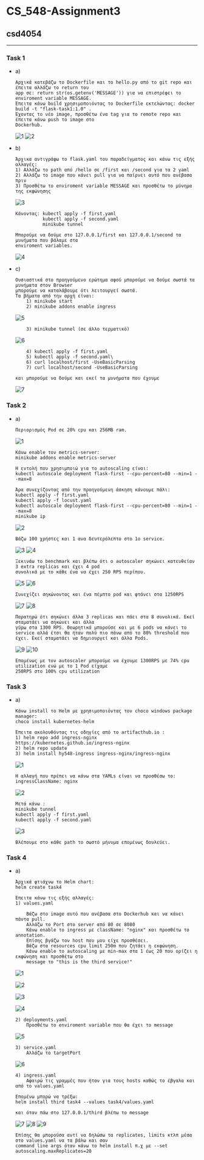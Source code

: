 # CS_548-Assignment3
## csd4054

---

### Task 1
  * a)
		
		Αρχικά κατεβάζω το Dockerfile και το hello.py από το git repo και έπειτα αλλάζω το return του
        app σε: return str(os.getenv('MESSAGE')) για να επιστρέφει το enviroment variable MESSAGE.
        Έπειτα κάνω build χρησιμοποιόντας το Dockerfile εκτελώντας: docker build -t "flask-task1:1.0" .
        Έχοντας το νέο image, προσθέτω ένα tag για το remote repo και έπειτα κάνω push το image στο
        Dockerhub.
			
	![1](task1/screenshots/1.JPG)
    ![2](task1/screenshots/2.JPG)

  * b)
	
		Άρχικα αντιγράφω το flask.yaml του παραδείγματος και κάνω τις εξής αλλαγές:
        1) Αλλάζω το path από /hello σε /first και /second για τα 2 yaml
        2) Αλλάζω το image που κάνει pull για να παίρνει αυτό που ανέβασα πριν
        3) Προσθέτω το enviroment variable MESSAGE και προσθέτω το μύνημα της εκφώνησης

	![3](task1/screenshots/3.JPG)

        Κάνοντας: kubectl apply -f first.yaml
                  kubectl apply -f second.yaml
                  minikube tunnel
        
        Μπορούμε να δούμε στο 127.0.0.1/first και 127.0.0.1/second τα μυνήματα που βάλαμε στα
        enviroment variables.
		
    ![4](task1/screenshots/4.JPG)

  * c)
	
		Ουσιαστικά στο προηγούμενο ερώτημα αφού μπορούμε να δούμε σωστά τα μυνήματα στον Browser
        μπορούμε να καταλάβουμε ότι λειτουργεί σωστά.
        Τα βήματα από την αρχή είναι:
            1) minikube start
            2) minikube addons enable ingress

    ![5](task1/screenshots/5.JPG)

            3) minikube tunnel (σε άλλο τερματικό)

    ![6](task1/screenshots/6.JPG)

            4) kubectl apply -f first.yaml
            5) kubectl apply -f second.yaml\
            6) curl localhost/first -UseBasicParsing
            7) curl localhost/second -UseBasicParsing

        και μπορούμε να δούμε και εκεί τα μυνήματα που έχουμε

    ![7](task1/screenshots/7.JPG)
			

### Task 2
  * a)

		Περιορισμός Pod σε 20% cpu και 256MB ram.
	
	![1](task2/screenshots/1.JPG)

		Κάνω enable τον metrics-server:
		minikube addons enable metrics-server

		Η εντολή που χρησιμποιώ για το autoscaling είναι: 
		kubectl autoscale deployment flask-first --cpu-percent=80 --min=1 --max=8

		Άρα συνεχίζοντας από την προηγούμενη άσκηση κάνουμε πάλι:
		kubectl apply -f first.yaml
		kubectl apply -f locust.yaml
		kubectl autoscale deployment flask-first --cpu-percent=80 --min=1 --max=8
		minikube ip

	![2](task2/screenshots/2.JPG)

		Βάζω 100 χρήστες και 1 ανα δευτερόλεπτο στο 1ο service.
	
	![3](task2/screenshots/3.JPG)
	![4](task2/screenshots/4.JPG)

		Ξεκινάω το benchmark και βλέπω ότι ο autoscaler σηκώνει κατευθείαν 3 extra replicas και έχει 4 pod
		συνολικά με το κάθε ένα να έχει 250 RPS περίπου.

	![5](task2/screenshots/5.JPG)
	![6](task2/screenshots/6.JPG)

		Συνεχίζει σηκώνοντας και ένα πέμπτο pod και φτάνει στα 1250RPS

	![7](task2/screenshots/7.JPG)
	![8](task2/screenshots/8.JPG)

		Παρατηρώ ότι σηκώνει άλλα 3 replicas και πάει στα 8 συνολικά. Εκεί σταματάει να σηκώνει και άλλα
		γύρω στα 1300 RPS. Θεωρητικά μπορούσε και με 6 pods να κάνει το service αλλά έτσι θα ήταν πολύ πιο πάνω από το 80% threshold που έχει. Εκεί σταματάει να δημιουργεί και άλλα Pods. 

	![9](task2/screenshots/9.JPG)
	![10](task2/screenshots/10.JPG)

		Επομένως με τον autoscaler μπορούμε να έχουμε 1300RPS με 74% cpu utilization ενώ με το 1 Pod είχαμε
		250RPS στο 100% cpu utilization

### Task 3
  * a)

		Κάνω install το Helm με χρησιμοποιόντας τον choco windows package manager:
		choco install kubernetes-helm

		Έπειτα ακολουθόντας τις οδηγίες από το artifacthub.io :
		1) helm repo add ingress-nginx https://kubernetes.github.io/ingress-nginx
		2) helm repo update
		3) helm install hy548-ingress ingress-nginx/ingress-nginx
		
	![1](task3/screenshots/1.JPG)

		Η αλλαγή που πρέπει να κάνω στα YAMLs είναι να προσθέσω το:
		ingressClassName: nginx

	![2](task3/screenshots/2.JPG)

		Μετά κάνω :
		minikube tunnel
		kubectl apply -f first.yaml
		kubectl apply -f second.yaml

	![3](task3/screenshots/3.JPG)

		Βλέπουμε στο κάθε path το σωστό μήνυμα επομένως δουλεύει.


### Task 4
  * a)

		Άρχικά φτιάχνω το Helm chart:
		helm create task4
		
		Έπειτα κάνω τις εξής αλλαγές:
		1) values.yaml

			Βάζω στο image αυτό που ανέβασα στο Dockerhub και να κάνει πάντα pull.
			Αλλάζω το Port στο server από 80 σε 8080
			Κάνω enable το ingress με className: "nginx" και προσθέτω το annotation.
			Επίσης βγάζω τον host που μου είχε προσθέσει.
			Βάζω στα resources cpu limit 250m που ζητάει η εκφώνηση.
			Κάνω enable το autoscaling με min-max στα 1 έως 20 που ορίζει η εκφώνηση και προσθέτω στο
			message το "this is the third service!"

	![1](task4/screenshots/1.JPG)

	![2](task4/screenshots/2.JPG)

	![3](task4/screenshots/3.JPG)
	
	![4](task4/screenshots/4.JPG)

		2) deployments.yaml
			Προσθέτω το enviroment variable που θα έχει το message

	![5](task4/screenshots/5.JPG)

		3) service.yaml
			Αλλάζω το targetPort

	![6](task4/screenshots/6.JPG)

		4) ingress.yaml
			Αφαιρώ τις γραμμές που ήταν για τους hosts καθώς το έβγαλα και από το values.yaml

		Επομένω μπορώ να τρέξω:
		helm install third task4 --values task4/values.yaml

		και όταν πάω στο 127.0.0.1/third βλέπω το message
	
	![7](task4/screenshots/7.JPG)
	![8](task4/screenshots/8.JPG)
	![9](task4/screenshots/9.JPG)

		Επίσης θα μπορούσα αντί να δηλώσω τα replicates, limits κτλπ μέσα στο values.yaml να τα βάλω και σαν
		command line args όταν κάνω το helm install π.χ με --set autoscaling.maxReplicates=20

	
